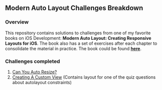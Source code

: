 
## Modern Auto Layout Challenges Breakdown

### Overview
This repository contains solutions to challenges from one of my favorite books on iOS Development: **Modern Auto Layout: Creating Responsive Layouts for iOS**. The book also has a set of exercises after each chapter to consolidate the material in practice. The book could be found [**here**](https://useyourloaf.com/autolayout/).

### Challenges completed
1. [Can You Auto Resize?](https://github.com/Sencudra/ModernAutoLayout/tree/master/1.%20Can%20You%20Auto%20Resize)
2. [Creating A Custom View](https://github.com/Sencudra/ModernAutoLayout/tree/master/2.%20Using%20A%20Custom%20View) (Contains layout for one of the quiz questions about autolayout constraints)